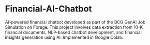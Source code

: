 # Financial-AI-Chatbot
AI-powered financial chatbot developed as part of the BCG GenAI Job Simulation on Forage. This project involves data extraction from 10-K financial documents, NLP-based chatbot development, and financial insights generation using AI. Implemented in Google Colab.
